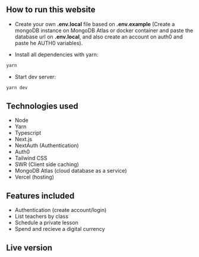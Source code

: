 ## How to run this website

- Create your own **.env.local** file based on **.env.example** (Create a mongoDB instance on MongoDB Atlas or docker container and paste the database url on **.env.local**, and also create an account on auth0 and paste he AUTH0 variables).

- Install all dependencies with yarn:

```bash
yarn
```

- Start dev server:

```bash
yarn dev
```

## Technologies used

- Node
- Yarn
- Typescript
- Next.js
- NextAuth (Authentication)
- Auth0
- Tailwind CSS
- SWR (Client side caching)
- MongoDB Atlas (cloud database as a service)
- Vercel (hosting)

## Features included

- Authentication (create account/login)
- List teachers by class
- Schedule a private lesson
- Spend and recieve a digital currency

## Live version


